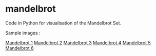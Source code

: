 # mandelbrot
Code in Python for visualisation of the Mandelbrot Set.

Sample images : 

[Mandelbrot 1](https://sansiddhjain.github.io/images/mandelbrot/mandelbrot15_1.jpg)
[Mandelbrot 2](https://sansiddhjain.github.io/images/mandelbrot/mandelbrot115.jpg)
[Mandelbrot 3](https://sansiddhjain.github.io/images/mandelbrot/mandelbrot/mandelbrot53.jpg)
[Mandelbrot 4](https://sansiddhjain.github.io/images/mandelbrot/mandelbrot/mandelbrot81.jpg)
[Mandelbrot 5](https://sansiddhjain.github.io/images/mandelbrot/mandelbrot/mandelbrot815_1.jpg)
[Mandelbrot 6](https://sansiddhjain.github.io/images/mandelbrot/mandelbrot/mandelbrot94.jpg)
